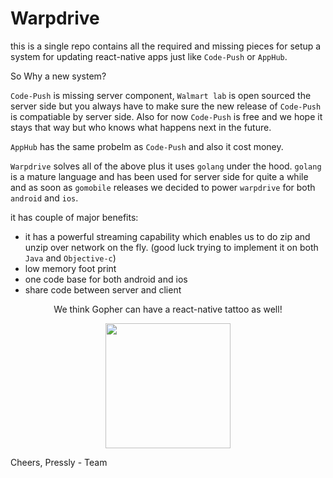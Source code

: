 # Warpdrive

this is a single repo contains all the required and missing pieces for setup a system for updating react-native apps just like `Code-Push` or `AppHub`. 

So Why a new system? 

`Code-Push` is missing server component, `Walmart lab` is open sourced the server side but you always have to make sure the new release of `Code-Push` is compatiable by server side. Also for now `Code-Push` is free and we hope it stays that way but who knows what happens next in the future.

`AppHub` has the same probelm as `Code-Push` and also it cost money.

`Warpdrive` solves all of the above plus it uses `golang` under the hood. `golang` is a mature language and has been used for server side for quite a while and as soon as `gomobile` releases we decided to power `warpdrive` for both `android` and `ios`.

it has couple of major benefits:

- it has a powerful streaming capability which enables us to do zip and unzip over network on the fly. (good luck trying to implement it on both `Java` and `Objective-c`)
- low memory foot print
- one code base for both android and ios
- share code between server and client

<p align="center">
  We think Gopher can have a react-native tattoo as well!
</p>
<p align="center">
  <img width="200" src="https://raw.githubusercontent.com/pressly/warpdrive/master/docs/assets/gopher-tattoo.jpg" />
</p>

Cheers,
Pressly - Team

